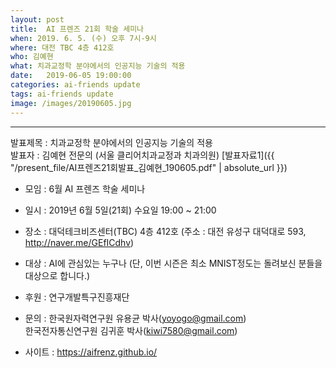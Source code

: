 ```yaml
---
layout: post
title:  AI 프렌즈 21회 학술 세미나
when: 2019. 6. 5. (수) 오후 7시-9시
where: 대전 TBC 4층 412호
who: 김예현  
what: 치과교정학 분야에서의 인공지능 기술의 적용
date:   2019-06-05 19:00:00
categories: ai-friends update
tags: ai-friends update
image: /images/20190605.jpg
---
```

***  
발표제목 : 치과교정학 분야에서의 인공지능 기술의 적용  
발표자 : 김예현 전문의 (서울 클리어치과교정과 치과의원)
[발표자료1]({{ "/present_file/AI프렌즈21회발표_김예현_190605.pdf" | absolute_url }})  
 

- 모임 : 6월 AI 프렌즈 학술 세미나
- 일시 : 2019년 6월 5일(21회) 수요일 19:00 ~ 21:00
- 장소 : 대덕테크비즈센터(TBC) 4층 412호
             (주소 : 대전 유성구 대덕대로 593, http://naver.me/GEfICdhv)
- 대상 : AI에 관심있는 누구나
             (단, 이번 시즌은 최소 MNIST정도는 돌려보신 분들을 대상으로 합니다.)



- 후원 : 연구개발특구진흥재단  
- 문의 : 한국원자력연구원 유용균 박사(yoyogo@gmail.com)  
             한국전자통신연구원 김귀훈 박사(kiwi7580@gmail.com)  
- 사이트 : https://aifrenz.github.io/ 
